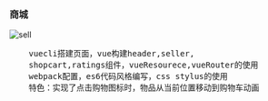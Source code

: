 ### 商城
![sell](./images/sell.gif)
<pre>
	vuecli搭建页面，vue构建header,seller,
	shopcart,ratings组件，vueResourece,vueRouter的使用
	webpack配置，es6代码风格编写，css stylus的使用
	特色：实现了点击购物图标时，物品从当前位置移动到购物车动画
</pre>